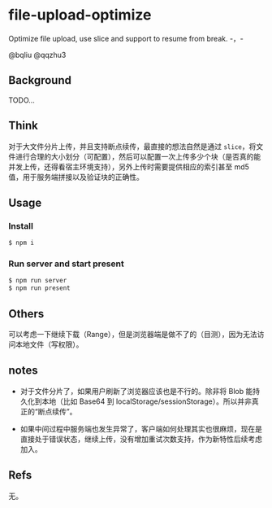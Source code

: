 # file-upload-optimize

Optimize file upload, use slice and support to resume from break. -，-

@bqliu @qqzhu3

## Background

TODO...

## Think

对于大文件分片上传，并且支持断点续传，最直接的想法自然是通过 `slice`，将文件进行合理的大小划分（可配置），然后可以配置一次上传多少个块（是否真的能并发上传，还得看宿主环境支持），另外上传时需要提供相应的索引甚至 md5 值，用于服务端拼接以及验证块的正确性。

## Usage

### Install

```sh
$ npm i
```

### Run server and start present

```sh
$ npm run server
$ npm run present
```

## Others

可以考虑一下继续下载（Range），但是浏览器端是做不了的（目测），因为无法访问本地文件（写权限）。

## notes

- 对于文件分片了，如果用户刷新了浏览器应该也是不行的。除非将 Blob 能持久化到本地（比如 Base64 到 localStorage/sessionStorage）。所以并非真正的“断点续传”。

- 如果中间过程中服务端也发生异常了，客户端如何处理其实也很麻烦，现在是直接处于错误状态，继续上传，没有增加重试次数支持，作为新特性后续考虑加入。

## Refs

无。

